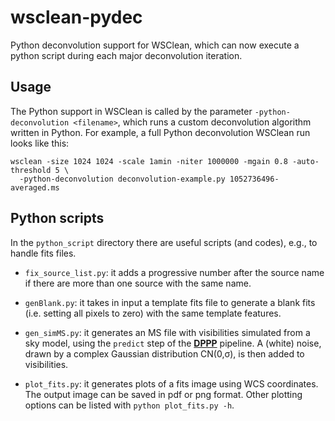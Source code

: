 # wsclean-pydec
Python deconvolution support for WSClean, which can now execute a python script during each major deconvolution iteration.

## Usage
The Python support in WSClean is called by the parameter `-python-deconvolution <filename>`, 
which runs a custom deconvolution algorithm written in Python.
For example, a full Python deconvolution WSClean run looks like this:
```
wsclean -size 1024 1024 -scale 1amin -niter 1000000 -mgain 0.8 -auto-threshold 5 \
  -python-deconvolution deconvolution-example.py 1052736496-averaged.ms
```

## Python scripts
In the `python_script` directory there are useful scripts (and codes), e.g., to handle fits files.

-  `fix_source_list.py`: it adds a progressive number after the source name if there are more than one source with the same name.

-  `genBlank.py`: it takes in input a template fits file to generate a blank fits (i.e. setting all pixels to zero) with the same template features.

- `gen_simMS.py`: it generates an MS file with visibilities simulated from a sky model, using the `predict` step of the __[DPPP](https://www.astron.nl/citt/DP3/#)__ pipeline. A (white) noise, drawn by a complex Gaussian distribution CN(0,&sigma;), is then added to visibilities. 

-  `plot_fits.py`: it generates plots of a fits image using WCS coordinates. The output image can be saved in pdf or png format. Other plotting
options can be listed with `python plot_fits.py -h`.

